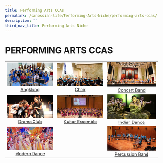 ```yaml
---
title: Performing Arts CCAs
permalink: /canossian-life/Performing-Arts-Niche/performing-arts-ccas/
description: ""
third_nav_title: Performing Arts Niche
---
```

# PERFORMING ARTS CCAS

|   |   |   |
|:---:|:---:|:---:|
| ![](/images/Canossian%20Life/Performing%20Arts%20Niche/Performing%20arts%20cca/Angklung_1.jpg) [Angklung]() |  ![](/images/Canossian%20Life/Performing%20Arts%20Niche/Performing%20arts%20cca/Choir_Chapel-performance.jpg)[Choir ]()|  ![](/images/Canossian%20Life/Performing%20Arts%20Niche/Performing%20arts%20cca/CB_VCH_1.jpg) [Concert Band]() |
|![](/images/Canossian%20Life/Performing%20Arts%20Niche/Performing%20arts%20cca/Human-Values-Drama-Festival-2018-Pic-1.jpg)   [Drama Club](https://stanthonyscanossiansec.moe.edu.sg/canossian-life/performing-arts-niche/performing-arts-ccas/drama/ "Drama Club") | ![](/images/Canossian%20Life/Performing%20Arts%20Niche/Performing%20arts%20cca/guitar2.jpg)  [Guitar Ensemble](https://stanthonyscanossiansec.moe.edu.sg/canossian-life/performing-arts-niche/performing-arts-ccas/guitar-ensemble/ "Guitar Ensemble") | ![](/images/Canossian%20Life/Performing%20Arts%20Niche/Performing%20arts%20cca/INDIAN-DANCE_4212.jpg) [Indian Dance](https://stanthonyscanossiansec.moe.edu.sg/canossian-life/performing-arts-niche/performing-arts-ccas/indian-dance/ "Indian Dance") |
| ![](/images/Canossian%20Life/Performing%20Arts%20Niche/Performing%20arts%20cca/4-Joy-Dancing-Beijing-2018-In-Beijing-to-promote-Singapore.jpg)  [Modern Dance](https://stanthonyscanossiansec.moe.edu.sg/canossian-life/performing-arts-niche/performing-arts-ccas/modern-dance/ "Modern Dance") |   | ![](/images/Canossian%20Life/Performing%20Arts%20Niche/Performing%20arts%20cca/SYF-stage.jpg) [Percussion Band](https://stanthonyscanossiansec.moe.edu.sg/canossian-life/performing-arts-niche/performing-arts-ccas/percussion-band/ "Percussion Band") |